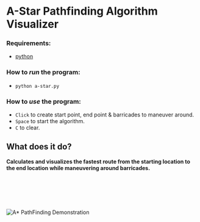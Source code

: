 # A-Star Pathfinding Algorithm Visualizer
### Requirements:
- [python](https://www.python.org/downloads/)

### How to _run_ the program:

- `python a-star.py`

### How to _use_ the program:

- `Click` to create start point, end point & barricades to maneuver around.
- `Space` to start the algorithm.
- `C` to clear.
## What does it do?
<b>Calculates and visualizes the fastest route from the starting location to the end location while maneuvering around barricades.</b>  
<br>
<br>
<br>
<br>
<br>

![A* PathFinding Demonstration](https://i.imgur.com/nxsQpjL.gif)
